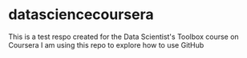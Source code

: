 # datasciencecoursera
This is a test respo created for the Data Scientist's Toolbox course on Coursera
I am using this repo to explore how to use GitHub
